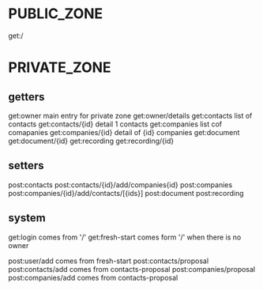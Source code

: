 # PUBLIC_ZONE
get:/


# PRIVATE_ZONE

## getters
get:owner main entry for private zone
get:owner/details
get:contacts         list of contacts
get:contacts/{id}    detail 1 contacts
get:companies         list cof comapanies
get:companies/{id}    detail of {id} companies
get:document
get:document/{id}
get:recording
get:recording/{id}

## setters
post:contacts
post:contacts/{id}/add/companies{id}
post:companies
post:companies/{id}/add/contacts/[{ids}]
post:document
post:recording

## system
get:login comes from '/'
get:fresh-start comes form '/' when there is no owner


post:user/add  comes from fresh-start
post:contacts/proposal
post:contacts/add  comes from contacts-proposal
post:companies/proposal
post:companies/add  comes from contacts-proposal